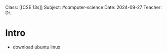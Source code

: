 Class: [[CSE 13s]]
Subject: #computer-science
Date: 2024-09-27
Teacher: Dr. 

# Intro

- download ubuntu linux